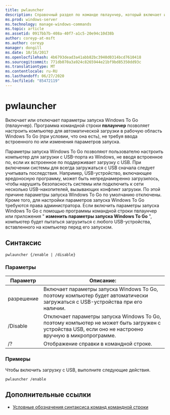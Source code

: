 ```yaml
---
title: pwlauncher
description: Справочный раздел по команде пвлаунчер, который включает или отключает параметры запуска Windows To Go (пвлаунчер).
ms.prod: windows-server
ms.technology: manage-windows-commands
ms.topic: article
ms.assetid: 0917bb7b-408a-40f7-a1c5-20e94c10d38b
author: coreyp-at-msft
ms.author: coreyp
manager: dongill
ms.date: 10/16/2017
ms.openlocfilehash: 4b6793dead3a41abb82bc3940d0314bcd7610418
ms.sourcegitcommit: 771db070a3a924c8265944e21bf9bd85350dd93c
ms.translationtype: MT
ms.contentlocale: ru-RU
ms.lasthandoff: 06/27/2020
ms.locfileid: "85472119"
---
```

# <a name="pwlauncher"></a>pwlauncher

Включает или отключает параметры запуска Windows To Go (пвлаунчер). Программа командной строки **пвлаунчер** позволяет настроить компьютер для автоматической загрузки в рабочую область Windows To Go (при условии, что она есть), не требуя ввода встроенного по или изменения параметров запуска.

Параметры запуска Windows To Go позволяют пользователю настроить компьютер для загрузки с USB-порта из Windows, не вводя встроенное по, если их встроенное по поддерживает загрузку с USB. При включении системы для всегда загружаться с USB сначала следует учитывать последствия. Например, USB-устройство, включающее вредоносную программу, может быть непреднамеренно загрузилось, чтобы нарушить безопасность системы или подключить к сети несколько USB-накопителей, вызывающих конфликт загрузки. По этой причине параметры запуска Windows To Go по умолчанию отключены. Кроме того, для настройки параметров запуска Windows To Go требуются права администратора. Если включить параметры запуска Windows To Go с помощью программы командной строки пвлаунчер или приложения " **изменить параметры запуска Windows To Go** ", компьютер будет пытаться загрузиться с любого USB-устройства, вставленного на компьютер перед его запуском.

## <a name="syntax"></a>Синтаксис

```
pwlauncher {/enable | /disable}
```

### <a name="parameters"></a>Параметры

| Параметр | Описание: |
|--|--|
| разрешение | Включает параметры запуска Windows To Go, поэтому компьютер будет автоматически загружаться с USB-устройства при его наличии. |
| /Disable | Отключает параметры запуска Windows To Go, поэтому компьютер не может быть загружен с устройства USB, если оно не настроено вручную в микропрограмме. |
| /? | Отображение справки в командной строке. |

### <a name="examples"></a>Примеры

Чтобы включить загрузку с USB, выполните следующие действия.

```
pwlauncher /enable
```

## <a name="additional-references"></a>Дополнительные ссылки

- [Условные обозначения синтаксиса команд командной строки](command-line-syntax-key.md)
